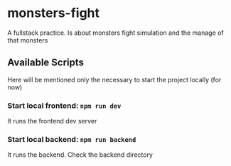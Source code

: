 # monsters-fight
A fullstack practice. Is about monsters fight simulation and the manage of that monsters

## Available Scripts
Here will be mentioned only the necessary to start the project locally (for now)

### Start local frontend: `npm run dev`
It runs the frontend dev server

### Start local backend: `npm run backend`
It runs the backend. Check the backend directory
